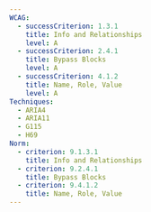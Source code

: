 ```yaml
---
WCAG:
  - successCriterion: 1.3.1
    title: Info and Relationships
    level: A
  - successCriterion: 2.4.1
    title: Bypass Blocks
    level: A
  - successCriterion: 4.1.2
    title: Name, Role, Value
    level: A
Techniques:
  - ARIA4
  - ARIA11
  - G115
  - H69
Norm:
  - criterion: 9.1.3.1
    title: Info and Relationships
  - criterion: 9.2.4.1
    title: Bypass Blocks
  - criterion: 9.4.1.2
    title: Name, Role, Value
---
```


